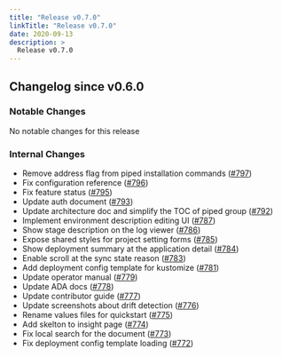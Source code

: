 ```yaml
---
title: "Release v0.7.0"
linkTitle: "Release v0.7.0"
date: 2020-09-13
description: >
  Release v0.7.0
---
```


## Changelog since v0.6.0

### Notable Changes

No notable changes for this release

### Internal Changes
* Remove address flag from piped installation commands ([#797](https://github.com/pipe-cd/pipecd/pull/797))
* Fix configuration reference ([#796](https://github.com/pipe-cd/pipecd/pull/796))
* Fix feature status ([#795](https://github.com/pipe-cd/pipecd/pull/795))
* Update auth document ([#793](https://github.com/pipe-cd/pipecd/pull/793))
* Update architecture doc and simplify the TOC of piped group ([#792](https://github.com/pipe-cd/pipecd/pull/792))
* Implement environment description editing UI ([#787](https://github.com/pipe-cd/pipecd/pull/787))
* Show stage description on the log viewer ([#786](https://github.com/pipe-cd/pipecd/pull/786))
* Expose shared styles for project setting forms ([#785](https://github.com/pipe-cd/pipecd/pull/785))
* Show deployment summary at the application detail ([#784](https://github.com/pipe-cd/pipecd/pull/784))
* Enable scroll at the sync state reason ([#783](https://github.com/pipe-cd/pipecd/pull/783))
* Add deployment config template for kustomize ([#781](https://github.com/pipe-cd/pipecd/pull/781))
* Update operator manual ([#779](https://github.com/pipe-cd/pipecd/pull/779))
* Update ADA docs ([#778](https://github.com/pipe-cd/pipecd/pull/778))
* Update contributor guide ([#777](https://github.com/pipe-cd/pipecd/pull/777))
* Update screenshots about drift detection ([#776](https://github.com/pipe-cd/pipecd/pull/776))
* Rename values files for quickstart ([#775](https://github.com/pipe-cd/pipecd/pull/775))
* Add skelton to insight page ([#774](https://github.com/pipe-cd/pipecd/pull/774))
* Fix local search for the document ([#773](https://github.com/pipe-cd/pipecd/pull/773))
* Fix deployment config template loading ([#772](https://github.com/pipe-cd/pipecd/pull/772))
